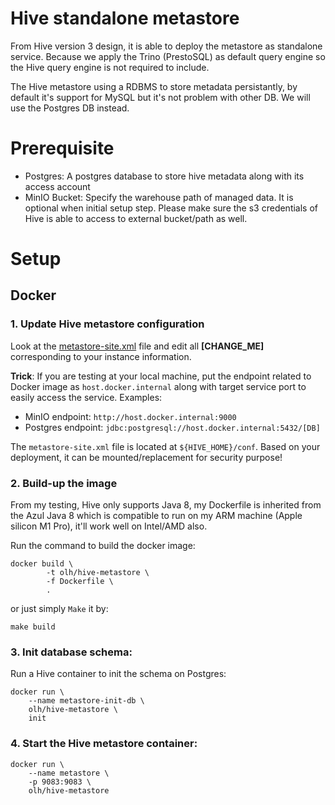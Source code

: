 # Hive standalone metastore
From Hive version 3 design, it is able to deploy the metastore as standalone service. Because we apply the Trino (PrestoSQL) as default query engine so the Hive query engine is not required to include.

The Hive metastore using a RDBMS to store metadata persistantly, by default it's support for MySQL but it's not problem with other DB. We will use the Postgres DB instead.

# Prerequisite
- Postgres: A postgres database to store hive metadata along with its access account
- MinIO Bucket: Specify the warehouse path of managed data. It is optional when initial setup step. Please make sure the s3 credentials of Hive is able to access to external bucket/path as well.

# Setup
## Docker
### 1. Update Hive metastore configuration
Look at the [metastore-site.xml](https://github.com/leehuwuj/olh/blob/main/hive-metastore/metastore-site.xml) file and edit all **[CHANGE_ME]** corresponding to your instance information.  

**Trick**:  If you are testing at your local machine, put the endpoint related to Docker image as `host.docker.internal` along with target service port to easily access the service. Examples:
- MinIO endpoint: `http://host.docker.internal:9000`
- Postgres endpoint: `jdbc:postgresql://host.docker.internal:5432/[DB]`

The `metastore-site.xml` file is located at `${HIVE_HOME}/conf`. Based on your deployment, it can be mounted/replacement for security purpose!

### 2. Build-up the image
From my testing, Hive only supports Java 8, my Dockerfile is inherited from the Azul Java 8 which is compatible to run on my ARM machine (Apple silicon M1 Pro), it'll work well on Intel/AMD also.  

Run the command to build the docker image:
```shell
docker build \
		-t olh/hive-metastore \
		-f Dockerfile \
		.
```
or just simply `Make` it by:   
```shell
make build
```

### 3. Init database schema:
Run a Hive container to init the schema on Postgres:
```shell
docker run \
    --name metastore-init-db \
    olh/hive-metastore \
    init
```

### 4. Start the Hive metastore container:
```shell
docker run \
    --name metastore \
    -p 9083:9083 \
    olh/hive-metastore
```